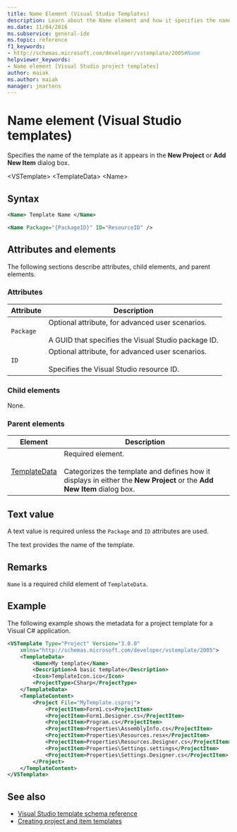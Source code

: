 ```yaml
---
title: Name Element (Visual Studio Templates)
description: Learn about the Name element and how it specifies the name of the template as it appears in the New Project or Add New Item dialog box.
ms.date: 11/04/2016
ms.subservice: general-ide
ms.topic: reference
f1_keywords:
- http://schemas.microsoft.com/developer/vstemplate/2005#Name
helpviewer_keywords:
- Name element [Visual Studio project templates]
author: maiak
ms.author: maiak
manager: jmartens
---
```

# Name element (Visual Studio templates)

Specifies the name of the template as it appears in the **New Project** or **Add New Item** dialog box.

 \<VSTemplate>
 \<TemplateData>
 \<Name>

## Syntax

```xml
<Name> Template Name </Name>
```

```xml
<Name Package="{PackageID}" ID="ResourceID" />
```

## Attributes and elements
 The following sections describe attributes, child elements, and parent elements.

### Attributes

|Attribute|Description|
|---------------|-----------------|
|`Package`|Optional attribute, for advanced user scenarios.<br /><br /> A GUID that specifies the Visual Studio package ID.|
|`ID`|Optional attribute, for advanced user scenarios.<br /><br /> Specifies the Visual Studio resource ID.|

### Child elements
 None.

### Parent elements

|Element|Description|
|-------------|-----------------|
|[TemplateData](../extensibility/templatedata-element-visual-studio-templates.md)|Required element.<br /><br /> Categorizes the template and defines how it displays in either the **New Project** or the **Add New Item** dialog box.|

## Text value
 A text value is required unless the `Package` and `ID` attributes are used.

 The text provides the name of the template.

## Remarks
 `Name` is a required child element of `TemplateData`.

## Example
 The following example shows the metadata for a project template for a Visual C# application.

```xml
<VSTemplate Type="Project" Version="3.0.0"
    xmlns="http://schemas.microsoft.com/developer/vstemplate/2005">
    <TemplateData>
        <Name>My template</Name>
        <Description>A basic template</Description>
        <Icon>TemplateIcon.ico</Icon>
        <ProjectType>CSharp</ProjectType>
    </TemplateData>
    <TemplateContent>
        <Project File="MyTemplate.csproj">
            <ProjectItem>Form1.cs<ProjectItem>
            <ProjectItem>Form1.Designer.cs</ProjectItem>
            <ProjectItem>Program.cs</ProjectItem>
            <ProjectItem>Properties\AssemblyInfo.cs</ProjectItem>
            <ProjectItem>Properties\Resources.resx</ProjectItem>
            <ProjectItem>Properties\Resources.Designer.cs</ProjectItem>
            <ProjectItem>Properties\Settings.settings</ProjectItem>
            <ProjectItem>Properties\Settings.Designer.cs</ProjectItem>
        </Project>
    </TemplateContent>
</VSTemplate>
```

## See also
- [Visual Studio template schema reference](../extensibility/visual-studio-template-schema-reference.md)
- [Creating project and item templates](../ide/creating-project-and-item-templates.md)
